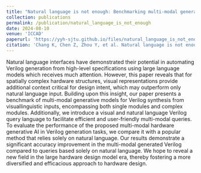 ```yaml
---
title: "Natural language is not enough: Benchmarking multi-modal generative AI for Verilog generation"
collection: publications
permalink: /publication/natural_language_is_not_enough
date: 2024-08-10
venue: 'ICCAD'
paperurl: 'https://yyh-sjtu.github.io/files/natural_language_is_not_enough.pdf'
citation: 'Chang K, Chen Z, Zhou Y, et al. Natural language is not enough: Benchmarking multi-modal generative AI for Verilog generation.'
---
```


Natural language interfaces have demonstrated their potential in automating Verilog generation from high-level specifications using large language models which receives much attention. However, this paper reveals that for spatially complex hardware structures, visual representations provide additional context critical for design intent, which may outperform only natural language input. Building upon this insight, our paper presents a benchmark of multi-modal generative models for Verilog synthesis from visuallinguistic inputs, encompassing both single modules and complex modules. Additionally, we introduce a visual and natural language Verilog query language to facilitate efficient and user-friendly multi-modal queries. To evaluate the performance of the proposed multi-modal hardware generative AI in Verilog generation tasks, we compare it with a popular method that relies solely on natural language. Our results demonstrate a significant accuracy improvement in the multi-modal generated Verilog compared to queries based solely on natural language. We hope to reveal a new field in the large hardware design model era, thereby fostering a more diversified and efficacious approach to hardware design.
